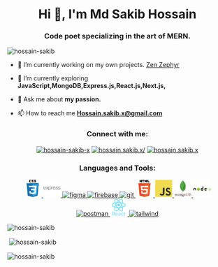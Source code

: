 <h1 align="center">Hi 👋, I'm Md Sakib Hossain</h1>
<h3 align="center">Code poet specializing in the art of MERN.</h3>

<p align="left"> <img src="https://komarev.com/ghpvc/?username=hossain-sakib&label=Profile%20views&color=0e75b6&style=flat" alt="hossain-sakib" /> </p>

- 🔭 I’m currently working on my own projects. [Zen Zephyr](https://zen-zephyr.web.app/)

- 🌱 I’m currently exploring **JavaScript,MongoDB,Express.js,React.js,Next.js,**

- 💬 Ask me about **my passion.**

- 📫 How to reach me **Hossain.sakib.x@gmail.com**

<h3 align="center">Connect with me:</h3>
<p align="center">
<a href="https://linkedin.com/in/hossain-sakib-x" target="blank"><img align="center" src="https://raw.githubusercontent.com/rahuldkjain/github-profile-readme-generator/master/src/images/icons/Social/linked-in-alt.svg" alt="hossain-sakib-x" height="30" width="40" /></a>
<a href="https://fb.com/hossain.sakib.x/" target="blank"><img align="center" src="https://raw.githubusercontent.com/rahuldkjain/github-profile-readme-generator/master/src/images/icons/Social/facebook.svg" alt="hossain.sakib.x/" height="30" width="40" /></a>
<a href="https://instagram.com/hossain.sakib.x" target="blank"><img align="center" src="https://raw.githubusercontent.com/rahuldkjain/github-profile-readme-generator/master/src/images/icons/Social/instagram.svg" alt="hossain.sakib.x" height="30" width="40" /></a>
</p>

<h3 align="center">Languages and Tools:</h3>
<p align="center"> <a href="https://www.w3schools.com/css/" target="_blank" rel="noreferrer"> <img src="https://raw.githubusercontent.com/devicons/devicon/master/icons/css3/css3-original-wordmark.svg" alt="css3" width="40" height="40"/> </a> <a href="https://expressjs.com" target="_blank" rel="noreferrer"> <img src="https://raw.githubusercontent.com/devicons/devicon/master/icons/express/express-original-wordmark.svg" alt="express" width="40" height="40"/> </a> <a href="https://www.figma.com/" target="_blank" rel="noreferrer"> <img src="https://www.vectorlogo.zone/logos/figma/figma-icon.svg" alt="figma" width="40" height="40"/> </a> <a href="https://firebase.google.com/" target="_blank" rel="noreferrer"> <img src="https://www.vectorlogo.zone/logos/firebase/firebase-icon.svg" alt="firebase" width="40" height="40"/> </a> <a href="https://git-scm.com/" target="_blank" rel="noreferrer"> <img src="https://www.vectorlogo.zone/logos/git-scm/git-scm-icon.svg" alt="git" width="40" height="40"/> </a> <a href="https://www.w3.org/html/" target="_blank" rel="noreferrer"> <img src="https://raw.githubusercontent.com/devicons/devicon/master/icons/html5/html5-original-wordmark.svg" alt="html5" width="40" height="40"/> </a> <a href="https://developer.mozilla.org/en-US/docs/Web/JavaScript" target="_blank" rel="noreferrer"> <img src="https://raw.githubusercontent.com/devicons/devicon/master/icons/javascript/javascript-original.svg" alt="javascript" width="40" height="40"/> </a> <a href="https://www.mongodb.com/" target="_blank" rel="noreferrer"> <img src="https://raw.githubusercontent.com/devicons/devicon/master/icons/mongodb/mongodb-original-wordmark.svg" alt="mongodb" width="40" height="40"/> </a> <a href="https://nodejs.org" target="_blank" rel="noreferrer"> <img src="https://raw.githubusercontent.com/devicons/devicon/master/icons/nodejs/nodejs-original-wordmark.svg" alt="nodejs" width="40" height="40"/> </a> <a href="https://postman.com" target="_blank" rel="noreferrer"> <img src="https://www.vectorlogo.zone/logos/getpostman/getpostman-icon.svg" alt="postman" width="40" height="40"/> </a> <a href="https://reactjs.org/" target="_blank" rel="noreferrer"> <img src="https://raw.githubusercontent.com/devicons/devicon/master/icons/react/react-original-wordmark.svg" alt="react" width="40" height="40"/> </a> <a href="https://tailwindcss.com/" target="_blank" rel="noreferrer"> <img src="https://www.vectorlogo.zone/logos/tailwindcss/tailwindcss-icon.svg" alt="tailwind" width="40" height="40"/> </a> </p>

<p><img align="center" src="https://github-readme-stats.vercel.app/api/top-langs?username=hossain-sakib&show_icons=true&locale=en&layout=compact" alt="hossain-sakib" /></p>

<p>&nbsp;<img align="center" src="https://github-readme-stats.vercel.app/api?username=hossain-sakib&show_icons=true&locale=en" alt="hossain-sakib" /></p>

<p><img align="center" src="https://github-readme-streak-stats.herokuapp.com/?user=hossain-sakib&" alt="hossain-sakib" /></p>
